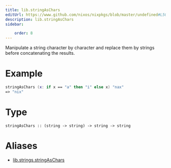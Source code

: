 ```yaml
---
title: lib.stringAsChars
editUrl: https://www.github.com/nixos/nixpkgs/blob/master/undefined#L509C5
description: lib.stringAsChars
sidebar:

    order: 8
---
```


Manipulate a string character by character and replace them by
strings before concatenating the results.

# Example

```nix
stringAsChars (x: if x == "a" then "i" else x) "nax"
=> "nix"
```

# Type

```
stringAsChars :: (string -> string) -> string -> string
```


# Aliases

- [lib.strings.stringAsChars](/nix-doc-comments/reference/lib/strings/lib-strings-stringaschars)


